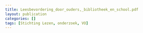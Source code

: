 ```yaml
---
title: Leesbevordering_door_ouders,_bibliotheek_en_school.pdf
layout: publication
categories: []
tags: [Stichting Lezen, onderzoek, VO]
---
```

